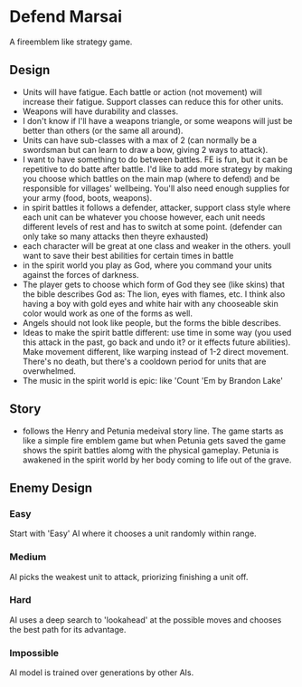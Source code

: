 # Defend Marsai
A fireemblem like strategy game. 

## Design 
* Units will have fatigue. Each battle or action (not movement) will increase their fatigue. Support classes can reduce this for other units. 
* Weapons will have durability and classes. 
* I don't know if I'll have a weapons triangle, or some weapons will just be better than others (or the same all around). 
* Units can have sub-classes with a max of 2 (can normally be a swordsman but can learn to draw a bow, giving 2 ways to attack). 
* I want to have something to do between battles. FE is fun, but it can be repetitive to do batte after battle. I'd like to add 
more strategy by making you choose which battles on the main map (where to defend) and be responsible for villages' wellbeing. You'll
also need enough supplies for your army (food, boots, weapons). 
* in spirit battles it follows a defender, attacker, support class style where each unit can be whatever you choose 
however, each unit needs different levels of rest and has to switch at some point. (defender can only take so many attacks then theyre exhausted) 
* each character will be great at one class and weaker in the others. youll want to save their best abilities for certain times in battle
* in the spirit world you play as God, where you command your units against the forces of darkness.
* The player gets to choose which form of God they see (like skins) that the bible describes God as: The lion, eyes with flames, etc. I think also
having a boy with gold eyes and white hair with any chooseable skin color would work as one of the forms as well.
* Angels should not look like people, but the forms the bible describes.
* Ideas to make the spirit battle different: use time in some way (you used this attack in the past, go back and undo it? or it effects future abilities). Make movement different, like warping instead of 1-2 direct movement. There's no death, but there's a cooldown period for units that are overwhelmed.
* The music in the spirit world is epic: like 'Count 'Em by Brandon Lake'

## Story 
* follows the Henry and Petunia medeival story line. 
The game starts as like a simple fire emblem game but when 
Petunia gets saved the game shows the spirit battles alomg with 
the physical gameplay. Petunia is awakened in the 
spirit world by her body coming to life out of the grave. 

## Enemy Design
### Easy
Start with 'Easy' AI where it chooses a unit randomly within range.
### Medium
AI picks the weakest unit to attack, priorizing finishing a unit off.
### Hard 
AI uses a deep search to 'lookahead' at the possible moves and chooses the best path for its advantage. 
### Impossible
AI model is trained over generations by other AIs. 
